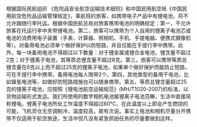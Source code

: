 根据国际民航组织 《危险品安全航空运输技术细则》和中国民用航空局《中国民用航空危险品运输管理规定》，乘航班的旅客，如携带电子产品中有锂电池，将不允许跟随行李托运。根据中国民航总局对旅客携带电池的明确规定：第一，不允许旅客在托运行李中夹带锂电池。第二，旅客可以携带为个人自用的锂离子电池芯或电池的消费用电子装置（手表、计算器、照相机、手机、手提电脑、便携式摄像机等）。对备用电池必须单个做好保护以防短路，并且仅能在手提行李中携带。此外，每一块备用电池不得超过以下数量：对于锂金属或锂合金电池，锂含量不超过2克；对于锂离子电池，其等质总锂含量不超过8克。第三，旅客可以携带等质总锂含量在8克以上而不超过25克的锂离子电池，如果单个做好保护而能防止短路，可在手提行李中携带。备用电池每人限带2个。第四，其他类型的备用干电池，比如镍氢电池等，如做好防短路措施也可以随身携带。第五，等质总锂含量超过25克的锂离子电池，应按照《锂电池航空运输规范》(MH/T1020-2007)的标准，以货物运输形式发运。我们所使用的数字相机电池属锂离子电池范畴，生活中直接简称锂电。锂离子电池所处工作温度不得超过60℃，在此温度以上即会产生燃烧的可能，飞机货仓无空调制冷，温度较高，故有次说。事实上电池和相机尽量分开携带不仅适用于航空旅途，生活中但凡没有紧急抓拍任务的尽量要做到这样。



